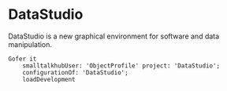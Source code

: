 # DataStudio

DataStudio is a new graphical environment for software and data manipulation.

```Smalltalk
Gofer it
    smalltalkhubUser: 'ObjectProfile' project: 'DataStudio';
    configurationOf: 'DataStudio';
    loadDevelopment
```
